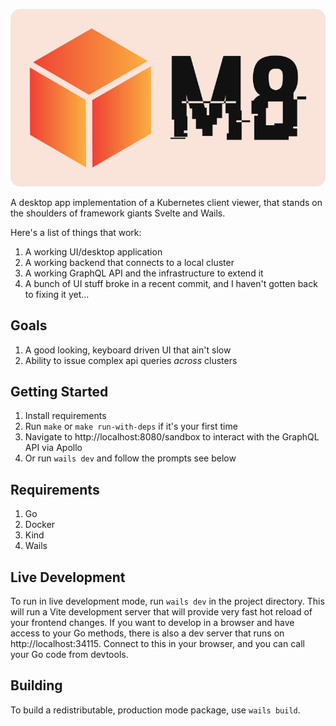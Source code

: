 ![logo](./docs/logo.svg)

A desktop app implementation of a Kubernetes client viewer, that stands on the shoulders of framework giants Svelte and Wails.

Here's a list of things that work:
1. A working UI/desktop application
2. A working backend that connects to a local cluster
3. A working GraphQL API and the infrastructure to extend it
4. A bunch of UI stuff broke in a recent commit, and I haven't gotten back to fixing it yet...

## Goals
1. A good looking, keyboard driven UI that ain't slow
2. Ability to issue complex api queries *across* clusters

## Getting Started
1. Install requirements
2. Run `make` or `make run-with-deps` if it's your first time
3. Navigate to http://localhost:8080/sandbox to interact with the GraphQL API via Apollo
4. Or run `wails dev` and follow the prompts see below

## Requirements
1. Go
2. Docker
3. Kind
4. Wails

## Live Development
To run in live development mode, run `wails dev` in the project directory. This will run a Vite development
server that will provide very fast hot reload of your frontend changes. If you want to develop in a browser
and have access to your Go methods, there is also a dev server that runs on http://localhost:34115. Connect
to this in your browser, and you can call your Go code from devtools.

## Building
To build a redistributable, production mode package, use `wails build`.
